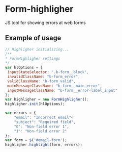 Form-highligher
===============

JS tool for showing errors at web forms

## Example of usage

```javascript
// Highligher initializing...
/**
* FormHighligher settings
*/
var hlOptions = {
 inputStateSelector: ".b-form__block",
 invalidClassName: "b-form_error",
 validClassName: "b-form_valid",
 mainMessageClassName: "b-form__main_error",
 inputMessageClassName: "b-form__error-label_input"
};
var highligher = new FormHighligher();
highligher.init(hlOptions);

var errors = {
    "email": "Incorrect email"<
    "subject": "Required field",
    "0": "Non-field error 1",
    "1": "Non-field error 2"
};
var form = $('#email-form');
highligher.highlight(form, errors);
```
